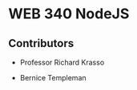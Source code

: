 <!--H1 header with Title -->
# WEB 340 NodeJS

<!--H2 header for contributors  -->
## Contributors

<!-- Instructor's name  -->
* Professor Richard Krasso 

<!-- Student's name -->
* Bernice Templeman

